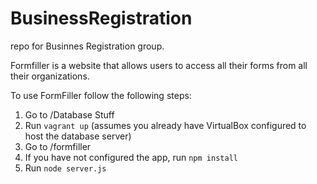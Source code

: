 # BusinessRegistration
repo for Businnes Registration group.

Formfiller is a website that allows users to access all their forms from all their organizations. 

To use FormFiller follow the following steps:
1. Go to /Database Stuff
2. Run ```vagrant up``` (assumes you already have VirtualBox configured to host the database server)
3. Go to /formfiller
4. If you have not configured the app, run ```npm install```
5. Run ```node server.js```
